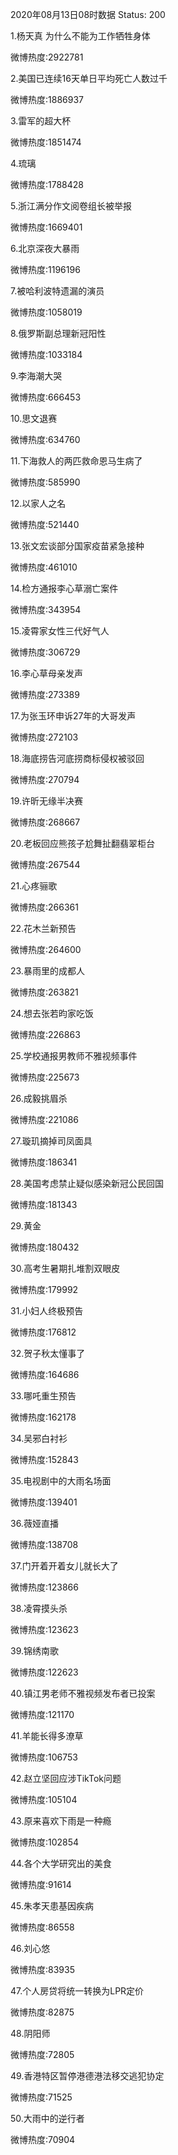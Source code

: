 2020年08月13日08时数据
Status: 200

1.杨天真 为什么不能为工作牺牲身体

微博热度:2922781

2.美国已连续16天单日平均死亡人数过千

微博热度:1886937

3.雷军的超大杯

微博热度:1851474

4.琉璃

微博热度:1788428

5.浙江满分作文阅卷组长被举报

微博热度:1669401

6.北京深夜大暴雨

微博热度:1196196

7.被哈利波特遗漏的演员

微博热度:1058019

8.俄罗斯副总理新冠阳性

微博热度:1033184

9.李海潮大哭

微博热度:666453

10.思文退赛

微博热度:634760

11.下海救人的两匹救命恩马生病了

微博热度:585990

12.以家人之名

微博热度:521440

13.张文宏谈部分国家疫苗紧急接种

微博热度:461010

14.检方通报李心草溺亡案件

微博热度:343954

15.凌霄家女性三代好气人

微博热度:306729

16.李心草母亲发声

微博热度:273389

17.为张玉环申诉27年的大哥发声

微博热度:272103

18.海底捞告河底捞商标侵权被驳回

微博热度:270794

19.许昕无缘半决赛

微博热度:268667

20.老板回应熊孩子尬舞扯翻翡翠柜台

微博热度:267544

21.心疼骊歌

微博热度:266361

22.花木兰新预告

微博热度:264600

23.暴雨里的成都人

微博热度:263821

24.想去张若昀家吃饭

微博热度:226863

25.学校通报男教师不雅视频事件

微博热度:225673

26.成毅挑眉杀

微博热度:221086

27.璇玑摘掉司凤面具

微博热度:186341

28.美国考虑禁止疑似感染新冠公民回国

微博热度:181343

29.黄金

微博热度:180432

30.高考生暑期扎堆割双眼皮

微博热度:179992

31.小妇人终极预告

微博热度:176812

32.贺子秋太懂事了

微博热度:164686

33.哪吒重生预告

微博热度:162178

34.吴邪白衬衫

微博热度:152843

35.电视剧中的大雨名场面

微博热度:139401

36.薇娅直播

微博热度:138708

37.门开着开着女儿就长大了

微博热度:123866

38.凌霄摸头杀

微博热度:123623

39.锦绣南歌

微博热度:122623

40.镇江男老师不雅视频发布者已投案

微博热度:121170

41.羊能长得多潦草

微博热度:106753

42.赵立坚回应涉TikTok问题

微博热度:105104

43.原来喜欢下雨是一种瘾

微博热度:102854

44.各个大学研究出的美食

微博热度:91614

45.朱孝天患基因疾病

微博热度:86558

46.刘心悠

微博热度:83935

47.个人房贷将统一转换为LPR定价

微博热度:82875

48.阴阳师

微博热度:72805

49.香港特区暂停港德港法移交逃犯协定

微博热度:71525

50.大雨中的逆行者

微博热度:70904

